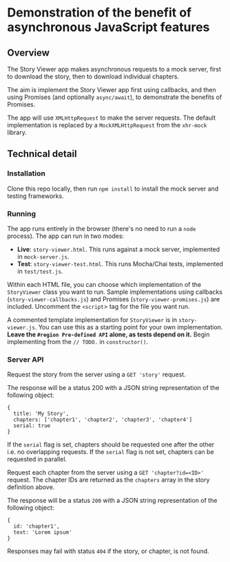 # Demonstration of the benefit of asynchronous JavaScript features

## Overview

The Story Viewer app makes asynchronous requests to a mock server, first to download the story, then to download individual chapters.

The aim is implement the Story Viewer app first using callbacks, and then using Promises (and optionally `async/await`), to demonstrate the benefits of Promises.

The app will use `XMLHttpRequest` to make the server requests. The default implementation is replaced by a `MockXMLHttpRequest` from the `xhr-mock` library.

## Technical detail

### Installation

Clone this repo locally, then run `npm install` to install the mock server and testing frameworks.

### Running

The app runs entirely in the browser (there's no need to run a `node` process). The app can run in two modes:

* **Live**: `story-viewer.html`. This runs against a mock server, implemented in `mock-server.js`.
* **Test**: `story-viewer-test.html`. This runs Mocha/Chai tests, implemented in `test/test.js`.

Within each HTML file, you can choose which implementation of the `StoryViewer` class you want to run. Sample implementations using callbacks (`story-viewer-callbacks.js`) and Promises (`story-viewer-promises.js`) are included. Uncomment the `<script`> tag for the file you want run.

A commented template implementation for `StoryViewer` is in `story-viewer.js`. You can use this as a starting point for your own implementation. **Leave the `#region Pre-defined API` alone, as tests depend on it.** Begin implementing from the `// TODO.` in `constructor()`.

### Server API

Request the story from the server using a `GET 'story'` request.

The response will be a status 200 with a JSON string representation of the following object:
```
{
  title: 'My Story',
  chapters: ['chapter1', 'chapter2', 'chapter3', 'chapter4']
  serial: true
}
```

If the `serial` flag is set, chapters should be requested one after the other i.e. no overlapping requests.
If the `serial` flag is not set, chapters can be requested in parallel.

Request each chapter from the server using a `GET 'chapter?id=<ID>'` request. The chapter IDs are returned as the `chapters` array in the story definition above.

The response will be a status `200` with a JSON string representation of the following object:
```
{
  id: 'chapter1',
  text: 'Lorem ipsum'
}
```

Responses may fail with status `404` if the story, or chapter, is not found.
